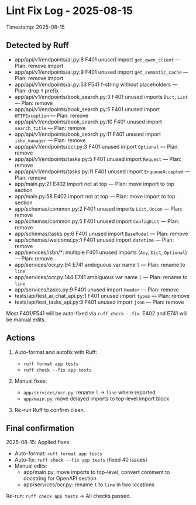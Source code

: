 # Lint Fix Log - 2025-08-15

Timestamp: 2025-08-15

## Detected by Ruff

- app/api/v1/endpoints/ai.py:8 F401 unused import `get_qwen_client` — Plan: remove import
- app/api/v1/endpoints/ai.py:9 F401 unused import `get_semantic_cache` — Plan: remove import
- app/api/v1/endpoints/ai.py:53 F541 f-string without placeholders — Plan: drop `f` prefix
- app/api/v1/endpoints/book_search.py:3 F401 unused imports `Dict`, `List` — Plan: remove
- app/api/v1/endpoints/book_search.py:5 F401 unused import `HTTPException` — Plan: remove
- app/api/v1/endpoints/book_search.py:10 F401 unused import `search_title` — Plan: remove
- app/api/v1/endpoints/book_search.py:11 F401 unused import `isbn_manager` — Plan: remove
- app/api/v1/endpoints/ocr.py:3 F401 unused import `Optional` — Plan: remove
- app/api/v1/endpoints/tasks.py:5 F401 unused import `Request` — Plan: remove
- app/api/v1/endpoints/tasks.py:11 F401 unused import `EnqueueAccepted` — Plan: remove
- app/main.py:21 E402 import not at top — Plan: move import to top section
- app/main.py:58 E402 import not at top — Plan: move import to top section
- app/schemas/common.py:2 F401 unused imports `List`, `Union` — Plan: remove
- app/schemas/common.py:5 F401 unused import `ConfigDict` — Plan: remove
- app/schemas/tasks.py:6 F401 unused import `BaseModel` — Plan: remove
- app/schemas/welcome.py:1 F401 unused import `datetime` — Plan: remove
- app/services/isbn/*: multiple F401 unused imports (`Any`, `Dict`, `Optional`) — Plan: remove
- app/services/ocr.py:94 E741 ambiguous var name `l` — Plan: rename to `line`
- app/services/ocr.py:144 E741 ambiguous var name `l` — Plan: rename to `line`
- app/services/tasks.py:9 F401 unused import `Header` — Plan: remove
- tests/api/test_ai_chat_api.py:1 F401 unused import `types` — Plan: remove
- tests/api/test_tasks_api.py:3 F401 unused import `json` — Plan: remove

Most F401/F541 will be auto-fixed via `ruff check --fix`. E402 and E741 will be manual edits.

## Actions

1) Auto-format and autofix with Ruff:
   - `ruff format app tests`
   - `ruff check --fix app tests`

2) Manual fixes:
   - `app/services/ocr.py`: rename `l` → `line` where reported
   - `app/main.py`: move delayed imports to top-level import block

3) Re-run Ruff to confirm clean.

## Final confirmation
2025-08-15: Applied fixes.

- Auto-format: `ruff format app tests`
- Auto-fix: `ruff check --fix app tests` (fixed 40 issues)
- Manual edits:
  - app/main.py: move imports to top-level; convert comment to docstring for OpenAPI section
  - app/services/ocr.py: rename `l` to `line` in two locations

Re-run: `ruff check app tests` -> All checks passed.
